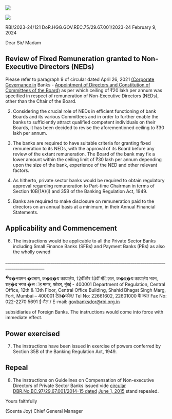 ![](_page_0_Picture_0.jpeg)

![](_page_0_Picture_1.jpeg)

RBI/2023-24/121 DoR.HGG.GOV.REC.75/29.67.001/2023-24 February 9, 2024

Dear Sir/ Madam

## **Review of Fixed Remuneration granted to Non-Executive Directors (NEDs)**

Please refer to paragraph 9 of circular dated April 26, 2021 [\(Corporate Governance in](https://rbi.org.in/Scripts/NotificationUser.aspx?Id=12078&Mode=0)  Banks - [Appointment of Directors and Constitution of Committees of the Board\)](https://rbi.org.in/Scripts/NotificationUser.aspx?Id=12078&Mode=0) as per which ceiling of ₹20 lakh per annum was specified in respect of remuneration of Non-Executive Directors (NEDs), other than the Chair of the Board.

2. Considering the crucial role of NEDs in efficient functioning of bank Boards and its various Committees and in order to further enable the banks to sufficiently attract qualified competent individuals on their Boards, it has been decided to revise the aforementioned ceiling to ₹30 lakh per annum.

3. The banks are required to have suitable criteria for granting fixed remuneration to its NEDs, with the approval of its Board before any review of the extant remuneration. The Board of the bank may fix a lower amount within the ceiling limit of ₹30 lakh per annum depending upon the size of the bank, experience of the NED and other relevant factors.

4. As hitherto, private sector banks would be required to obtain regulatory approval regarding remuneration to Part-time Chairman in terms of Section 10B(1A)(i) and 35B of the Banking Regulation Act, 1949.

5. Banks are required to make disclosure on remuneration paid to the directors on an annual basis at a minimum, in their Annual Financial Statements.

## **Applicability and Commencement**

6. The instructions would be applicable to all the Private Sector Banks including Small Finance Banks (SFBs) and Payment Banks (PBs) as also the wholly owned

\_\_\_\_\_\_\_\_\_\_\_\_\_\_\_\_\_\_\_\_\_\_\_\_\_\_\_\_\_\_\_\_\_\_\_\_\_\_\_\_\_\_\_\_\_\_\_\_\_\_\_\_\_\_\_\_\_\_\_\_\_\_\_\_\_\_\_\_\_\_\_\_\_\_\_\_\_\_\_\_\_\_\_\_\_\_\_\_\_\_\_\_\_\_\_\_\_

<sup>�</sup>व�नयमन �वभाग, क�द्र�य कायार्लय, 12वींऔर 13वीं मंिज़ल, क�द्र�य कायार्लय भवन, शह�द भगत �स ंह मागर्, फोटर्, मुंबई - 400001 Department of Regulation, Central Office, 12th & 13th Floor, Central Office Building, Shahid Bhagat Singh Marg, Fort, Mumbai – 400001 टेल�फोन/ Tel No: 22661602, 22601000 फै क्स/ Fax No: 022-2270 5691 ई-मैल / E-mail: govbanksdor@rbi.org.in

subsidiaries of Foreign Banks. The instructions would come into force with immediate effect.

## **Power exercised**

7. The instructions have been issued in exercise of powers conferred by Section 35B of the Banking Regulation Act, 1949.

## **Repeal**

8. The instructions on Guidelines on Compensation of Non-executive Directors of Private Sector Banks issued vide [circular DBR.No.BC.97/29.67.001/2014-15 dated](https://www.rbi.org.in/Scripts/NotificationUser.aspx?Id=9749&Mode=0)  [June 1, 2015](https://www.rbi.org.in/Scripts/NotificationUser.aspx?Id=9749&Mode=0) stand repealed.

Yours faithfully

(Scenta Joy) Chief General Manager